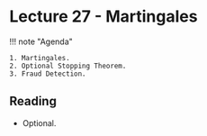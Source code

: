 # Lecture 27 - Martingales

!!! note "Agenda"

    1. Martingales.
    2. Optional Stopping Theorem.
    3. Fraud Detection.
    
## Reading

* Optional.

